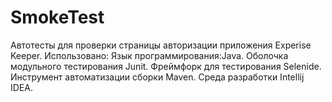 # SmokeTest
Автотесты для проверки страницы авторизации приложения Experise Keeper.
Использовано:
Язык программирования:Java. Оболочка модульного тестирования Junit.
Фреймфорк для тестирования Selenide. Инструмент автоматизации сборки Maven.
Среда разработки Intellij IDEA.

